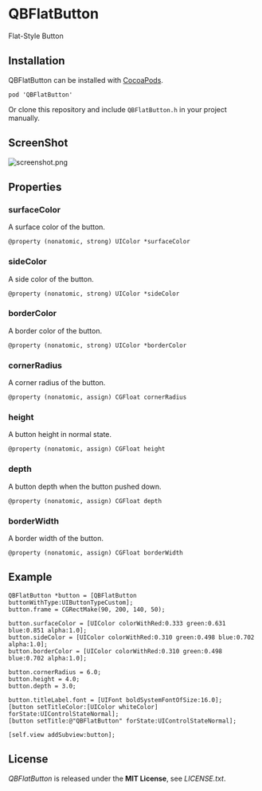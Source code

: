 # QBFlatButton
Flat-Style Button


## Installation
QBFlatButton can be installed with [CocoaPods](http://cocoapods.org/).

    pod 'QBFlatButton'

Or clone this repository and include `QBFlatButton.h` in your project manually.


## ScreenShot
![screenshot.png](http://gyazo.com/69abc2f3861c87fceabc92e2ca780fd8.png)


## Properties
### surfaceColor
A surface color of the button.

`@property (nonatomic, strong) UIColor *surfaceColor`

### sideColor
A side color of the button.

`@property (nonatomic, strong) UIColor *sideColor`

### borderColor
A border color of the button.

`@property (nonatomic, strong) UIColor *borderColor`

### cornerRadius
A corner radius of the button.

`@property (nonatomic, assign) CGFloat cornerRadius`

### height
A button height in normal state.

`@property (nonatomic, assign) CGFloat height`

### depth
A button depth when the button pushed down.

`@property (nonatomic, assign) CGFloat depth`

### borderWidth
A border width of the button.

`@property (nonatomic, assign) CGFloat borderWidth`


## Example
    QBFlatButton *button = [QBFlatButton buttonWithType:UIButtonTypeCustom];
    button.frame = CGRectMake(90, 200, 140, 50);

    button.surfaceColor = [UIColor colorWithRed:0.333 green:0.631 blue:0.851 alpha:1.0];
    button.sideColor = [UIColor colorWithRed:0.310 green:0.498 blue:0.702 alpha:1.0];
    button.borderColor = [UIColor colorWithRed:0.310 green:0.498 blue:0.702 alpha:1.0];
    
    button.cornerRadius = 6.0;
    button.height = 4.0;
    button.depth = 3.0;
    
    button.titleLabel.font = [UIFont boldSystemFontOfSize:16.0];
    [button setTitleColor:[UIColor whiteColor] forState:UIControlStateNormal];
    [button setTitle:@"QBFlatButton" forState:UIControlStateNormal];
    
    [self.view addSubview:button];


## License
*QBFlatButton* is released under the **MIT License**, see *LICENSE.txt*.

